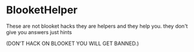 # BlooketHelper
These are not blooket hacks they are helpers and they help you. they don't give you answers just hints

(DON'T HACK ON BLOOKET YOU WILL GET BANNED.)
